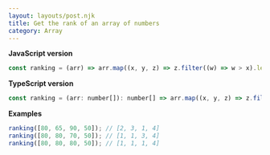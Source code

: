 ```yaml
---
layout: layouts/post.njk
title: Get the rank of an array of numbers
category: Array
---
```


**JavaScript version**

```js
const ranking = (arr) => arr.map((x, y, z) => z.filter((w) => w > x).length + 1);
```

**TypeScript version**

```js
const ranking = (arr: number[]): number[] => arr.map((x, y, z) => z.filter((w) => w > x).length + 1);
```

**Examples**

```js
ranking([80, 65, 90, 50]); // [2, 3, 1, 4]
ranking([80, 80, 70, 50]); // [1, 1, 3, 4]
ranking([80, 80, 80, 50]); // [1, 1, 1, 4]
```
